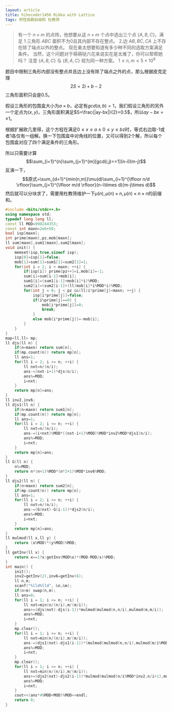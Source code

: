 ```yaml
---
layout: article
title: hihocoder1456 Rikka with Lattice
tags: 积性函数前缀和 杜教筛
---
```



> 有一个 $n × m$ 的点阵，他想要从这 $n × m$ 个点中选出三个点 $\{A, B, C\}$，满足
1.三角形 $ABC$ 面积不为0且其内部不存在整点。
2.边 $AB, BC, CA$ 上不存在除了端点以外的整点。
现在勇太想要知道有多少种不同的选取方案满足条件。
当然，这个问题对于萌萌哒六花来说实在是太难了，你可以帮帮她吗？
注意 $\{A, B, C\}$ 与 $\{B, A, C\}$ 视为同一种方案。
$1\leq n,m \leq 5×10^9$



题目中限制三角形内部没有整点并且边上没有除了端点之外的点，那么根据皮克定理
$$2S=2i+b-2$$
三角形面积只会是$0.5$。

假设三角形的包围盒大小为$a×b$，必定有$gcd(a,b)=1$，我们假设三角形的另外一个定点为$(x,y)$，三角形面积满足$S=\frac{|ay-bx|}{2}=0.5$，所以$ay-bx=\pm 1$。

根据扩展欧几里得，这个方程在满足$0\leq x\leq a \land 0\leq y \leq b$z时，等式右边取-1或者1各仅有一组解。换一下包围盒中对角线的位置，又可以得到2个解，所以每个包围盒对应了四个满足条件的三角形。

所以只需要计算$$\sum_{i=1}^{n}\sum_{j=1}^{m}[gcd(i,j)==1](n-i)(m-j)$$
反演一下，$$原式=\sum_{d=1}^{min(n,m)}\mu(d)\sum_{i=1}^{\lfloor n/d \rfloor}\sum_{j=1}^{\lfloor m/d \rfloor}(n-i\times d)(m-j\times d)$$
然后就可以分块求了，需要用杜教筛维护一下$\mu(n),\mu(n)\times n,\mu(n)\times n\times n$的前缀和。

```cpp 
#include <bits/stdc++.h>
using namespace std;
typedef long long ll;
const ll MOD=998244353;
const int maxn=2e6+50;
bool isp[maxn];
int prime[maxn],pz,mob[maxn];
ll sum[maxn],sum1[maxn],sum2[maxn];
void init() {
	memset(isp,true,sizeof isp);
	isp[0]=isp[1]=false;
	mob[1]=sum[1]=sum1[1]=sum2[1]=1;
	for(int i = 2; i < maxn; ++i) {
		if(isp[i]) prime[pz++]=i,mob[i]=-1;
		sum[i]=sum[i-1]+mob[i];
		sum1[i]=(sum1[i-1]+mob[i]*i)%MOD;
		sum2[i]=(sum2[i-1]+(ll)mob[i]*i%MOD*i)%MOD;
		for(int j = 0; j < pz &&(ll)i*prime[j]<maxn; ++j) {
			isp[i*prime[j]]=false;
			if(i%prime[j]==0) {
				mob[i*prime[j]]=0;
				break;
			}
			else mob[i*prime[j]]=-mob[i];
		}
	}
}
map<ll,ll> mp;
ll djs(ll n) {
	if(n<maxn) return sum[n];
	if(mp.count(n)) return mp[n];
	ll ans=1;
	for(ll i = 2; i <= n; ++i) {
		ll nxt=n/(n/i);
		ans-=(nxt-i+1)*djs(n/i);
		ans%=MOD;
		i=nxt;
	}
	return mp[n]=ans;
}
ll inv2,inv6;
ll djs1(ll n) {
	if(n<maxn) return sum1[n];
	if(mp.count(n)) return mp[n];
	ll ans=1;
	for(ll i = 2; i <= n; ++i) {
		ll nxt=n/(n/i);
		ans-=(i+nxt)%MOD*((nxt-i+1)%MOD)%MOD*inv2%MOD*djs1(n/i);
		ans%=MOD;
		i=nxt;
	}
	return mp[n]=ans;
}
ll G(ll n) {
	n%=MOD;
	return n*(n+1)%MOD*(n*2+1)%MOD*inv6%MOD;
}
ll djs2(ll n) {
	if(n<maxn) return sum2[n];
	if(mp.count(n)) return mp[n];
	ll ans=1;
	for(ll i = 2; i <= n; ++i) {
		ll nxt=n/(n/i);
		ans-=(G(nxt)-G(i-1))*djs2(n/i);
		ans%=MOD;
		i=nxt;
	}
	return mp[n]=ans;
}
ll mulmod(ll x,ll y) {
	return (x%MOD)*(y%MOD)%MOD;
}
ll getInv(ll x) {
	return x==1?x:getInv(MOD%x)*(MOD-MOD/x)%MOD;
}
int main() {
	init();
	inv2=getInv(2),inv6=getInv(6);
	ll n,m;
	scanf("%lld%lld", &n,&m);
	if(n>m) swap(n,m);
	ll ans=0;
	for(ll i = 1; i <= n; ++i) {
		ll nxt=min(n/(n/i),m/(m/i));
		ans+=(djs(nxt)-djs(i-1))*mulmod(mulmod(n,n/i),mulmod(m,m/i));
		ans%=MOD;
		i=nxt;
	}
	mp.clear();
	for(ll i = 1; i <= n; ++i) {
		ll nxt=min(n/(n/i),m/(m/i));
		ans-=(djs1(nxt)-djs1(i-1))*(mulmod(mulmod(n,n/i),mulmod(m/i%MOD*inv2,m/i+1))+mulmod(mulmod(m,m/i),mulmod(n/i%MOD*inv2,n/i+1)));
		ans%=MOD;
		i=nxt;
	}
	mp.clear();
	for(ll i = 1; i <= n; ++i) {
		ll nxt=min(n/(n/i),m/(m/i));
		ans+=(djs2(nxt)-djs2(i-1))*mulmod(mulmod(n/i%MOD*inv2,n/i+1),mulmod(m/i%MOD*inv2,m/i+1));
		ans%=MOD;
		i=nxt;
	}
	cout<<(ans*4%MOD+MOD)%MOD<<endl;
	return 0;
}
``` 